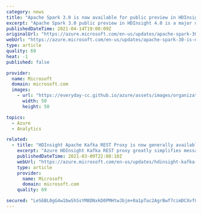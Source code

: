 ```yaml
---
category: news
title: "Apache Spark 3.0 is now available for public preview in HDInsight 4.0."
excerpt: "Apache Spark 3.0 public preview in HDInsight 4.0 is a major update to Apache Spark and brings significant improvements including better performance and better support for ANSI SQL."
publishedDateTime: 2021-04-14T19:00:09Z
originalUrl: "https://azure.microsoft.com/en-us/updates/apache-spark-30-is-now-available-for-preview-in-hdi-40/"
webUrl: "https://azure.microsoft.com/en-us/updates/apache-spark-30-is-now-available-for-preview-in-hdi-40/"
type: article
quality: 69
heat: -1
published: false

provider:
  name: Microsoft
  domain: microsoft.com
  images:
    - url: "https://everyday-cc.github.io/azure/assets/images/organizations/microsoft.com-50x50.jpg"
      width: 50
      height: 50

topics:
  - Azure
  - Analytics

related:
  - title: "HDInsight Apache Kafka REST Proxy is now generally available"
    excerpt: "Azure HDInsight Kafka REST proxy greatly simplifies messaging architecture patterns by allowing Kafka producers and consumers to be located outside the virtual network and enables working with unsupported languages."
    publishedDateTime: 2021-03-09T22:08:10Z
    webUrl: "https://azure.microsoft.com/en-us/updates/hdinsight-kafka-rest-proxy-is-now-generally-available/"
    type: article
    provider:
      name: Microsoft
      domain: microsoft.com
    quality: 69

secured: "LeS6BL0gG4w1bwShSsYM8DNxkD0PMHtwJbjm+0a1pTac2AgrBwf7cimDCXvf8C97pqxM6mYNia51U6F8x2wTt1RnI/AhzMFtgjQi4q/3TkHlqK6HBoXBmkNR2/imk48tnjFLzTrylY+CwD4GBkWlJETNYjkhb/kP20IPKLHjoctEmV8i/w6XOFmO6TvHMJBsSC6bjECTcUkrm92Y7sLNL1ULjQEaKc0YxuOl0JBDj5uY1uWSuSGS/BNwe1xbMwrtkmv0MbgiXJePPHEqHlbu9K2/L0d+7Mu6Im/iFmhGeyw+mQRyoZuBRQ5YfElgiF0OkI3otqR3vco0VKzDBlTIk+vEmvm7uOE1F6FjiOWDCSg=;wJ5Fel2eiYPtBkmwVfJBlw=="
---
```


